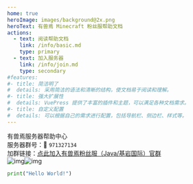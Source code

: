 ```yaml
---
home: true
heroImage: images/background@2x.png
heroText: 有兽焉 Minecraft 粉丝服帮助文档
actions:
  - text: 阅读帮助文档
    link: /info/basic.md
    type: primary
  - text: 加入服务器
    link: /info/join.md
    type: secondary
#features:
#- title: 简洁明了
#  details: 采用简洁的语法和清晰的结构，使文档易于阅读和理解。
#- title: 强大扩展性
#  details: VuePress 提供了丰富的插件和主题，可以满足各种文档需求。
#- title: 自定义配置
#  details: 可以根据自己的需求进行配置，包括导航栏、侧边栏、样式等。
---
```


有兽焉服务器帮助中心</br>
服务器群号：<span class="iconfont ic-qq">&#xe611;</span> `971327134`</br>
加群链接：[点此加入有兽焉粉丝服（Java/基岩国际）官群](https://jq.qq.com/?_wv=1027&k=EcPiJtYh)
</br>
![img](https://jiankong.zorua.top/api/badge/10/uptime/1?labelPrefix=Minecraft%E7%B2%89%E4%B8%9D%E6%9C%8D&prefix=%E5%81%A5%E5%BA%B7%E5%BA%A6&style=for-the-badge)![img](https://jiankong.zorua.top/api/badge/10/status?style=for-the-badge)

``` python
print("Hello World!")
```